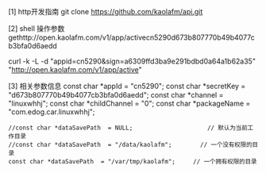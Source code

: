 [1] http开发指南
	git clone https://github.com/kaolafm/api.git

[2] shell 操作参数
gethttp://open.kaolafm.com/v1/app/activecn5290d673b807770b49b4077cb3bfa0d6aedd

curl -k -L -d "appid=cn5290&sign=a6309ffd3ba9e291bdbd0a64a1b62a35" "http://open.kaolafm.com/v1/app/active"

[3] 相关参数信息
    const char *appId         = "cn5290";
    const char *secretKey     = "d673b807770b49b4077cb3bfa0d6aedd";
    const char *channel       = "linuxwhhj";
    const char *childChannel  = "0";
    const char *packageName   = "com.edog.car.linuxwhhj";

    //const char *dataSavePath  = NULL;                     // 默认为当前工作目录
    //const char *dataSavePath  = "/data/kaolafm";        // 一个没有权限的目录
    const char *dataSavePath  = "/var/tmp/kaolafm";     // 一个拥有权限的目录

